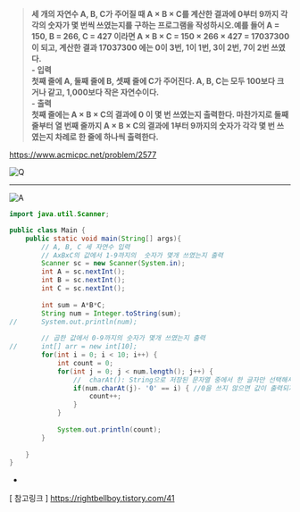 > **세 개의 자연수 A, B, C가 주어질 때 A × B × C를 계산한 결과에 0부터 9까지 각각의 숫자가 몇 번씩 쓰였는지를 구하는 프로그램을 작성하시오.예를 들어 A = 150, B = 266, C = 427 이라면 A × B × C = 150 × 266 × 427 = 17037300 이 되고, 계산한 결과 17037300 에는 0이 3번, 1이 1번, 3이 2번, 7이 2번 쓰였다.<br>- 입력<br>첫째 줄에 A, 둘째 줄에 B, 셋째 줄에 C가 주어진다. A, B, C는 모두 100보다 크거나 같고, 1,000보다 작은 자연수이다.<br>- 출력<br>첫째 줄에는 A × B × C의 결과에 0 이 몇 번 쓰였는지 출력한다. 마찬가지로 둘째 줄부터 열 번째 줄까지 A × B × C의 결과에 1부터 9까지의 숫자가 각각 몇 번 쓰였는지 차례로 한 줄에 하나씩 출력한다.** <br>

https://www.acmicpc.net/problem/2577

![Q](https://img1.daumcdn.net/thumb/R1280x0/?scode=mtistory2&fname=https%3A%2F%2Fblog.kakaocdn.net%2Fdn%2FcYQhdN%2FbtrBWP3v68B%2F50c7HSrhxBk492xyjuSuAk%2Fimg.png "Q")

------------

![A](https://img1.daumcdn.net/thumb/R1280x0/?scode=mtistory2&fname=https%3A%2F%2Fblog.kakaocdn.net%2Fdn%2FoXgao%2FbtrB5Kg5lZq%2FbC8WtjcmbTQRNfyeFCuSe0%2Fimg.png "A")

```java
import java.util.Scanner;

public class Main {
	public static void main(String[] args){
		// A, B, C 세 자연수 입력
		// AxBxC의 값에서 1-9까지의  숫자가 몇개 쓰였는지 출력
		Scanner sc = new Scanner(System.in);
		int A = sc.nextInt();
		int B = sc.nextInt();
		int C = sc.nextInt();
		
		int sum = A*B*C;
		String num = Integer.toString(sum);
//		System.out.println(num);
		
		// 곱한 값에서 0-9까지의 숫자가 몇개 쓰였는지 출력
//		int[] arr = new int[10];
		for(int i = 0; i < 10; i++) {
			int count = 0;
			for(int j = 0; j < num.length(); j++) {
				//  charAt(): String으로 저장된 문자열 중에서 한 글자만 선택해서 char타입으로 변환
				if(num.charAt(j)- '0' == i) { //0을 쓰지 않으면 값이 출력되지 않음
					count++;
				}
			}
			
			System.out.println(count);
		}
		
	}
}

```

-
[ 참고링크 ]
https://rightbellboy.tistory.com/41
